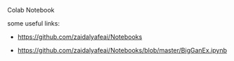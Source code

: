 Colab Notebook

some useful links:

* https://github.com/zaidalyafeai/Notebooks

* https://github.com/zaidalyafeai/Notebooks/blob/master/BigGanEx.ipynb
